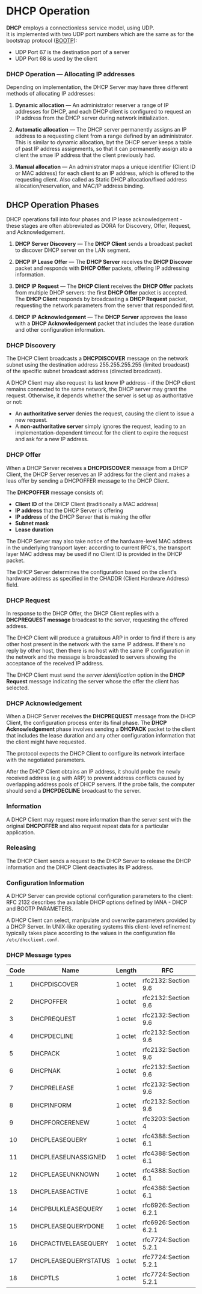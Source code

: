 # DHCP Operation

**DHCP** employs a connectionless service model, using UDP.<br>
It is implemented with two UDP port numbers which are the same as for the bootstrap protocol ([BOOTP](https://en.wikipedia.org/wiki/Bootstrap_Protocol)):

- UDP Port 67 is the destination port of a server
- UDP Port 68 is used by the client

### DHCP Operation — Allocating IP addresses

Depending on implementation, the DHCP Server may have three different methods of allocating IP addresses:

1. **Dynamic allocation** — An administrator reserver a range of IP addresses for DHCP, and each DHCP client is configured to request an IP address from the DHCP server during network initialization.

2. **Automatic allocation** — The DHCP server permanently assigns an IP address to a requesting client from a range defined by an administrator.
   This is similar to dynamic allocation, byt the DHCP server keeps a table of past IP address assignments, so that it can permanently assign ato a client the smae IP address that the client previously had.

3. **Manual allocation** — An administrator maps a unique identifier (Client ID or MAC address) for each client to an IP address, which is offered to the requesting client.
   Also called as Static DHCP allocation/fixed address allocation/reservation, and MAC/IP address binding.

## DHCP Operation Phases

DHCP operations fall into four phases and IP lease acknowledgement - these stages are often abbreviated as DORA for Discovery, Offer, Request, and Acknowledgement.

1. **DHCP Server Discovery** — The **DHCP Client** sends a broadcast packet to discover DHCP server on the LAN segment.

2. **DHCP IP Lease Offer** — The **DHCP Server** receives the **DHCP Discover** packet and responds with **DHCP Offer** packets, offering IP addressing information.

3. **DHCP IP Request** — The **DHCP Client** receives the **DHCP Offer** packets from multiple DHCP servers: the first **DHCP Offer** packet is accepted.
   The **DHCP Client** responds by broadcasting a **DHCP Request** packet, requesting the network parameters from the server that responded first.

4. **DHCP IP Acknowledgement** — The **DHCP Server** approves the lease with a **DHCP Acknowledgement** packet that includes the lease duration and other configuration information.

### DHCP Discovery

The DHCP Client broadcasts a **DHCPDISCOVER** message on the network subnet using the destination address 255.255.255.255 (limited broadcast) of the specific subnet broadcast address (directed broadcast).

A DHCP Client may also request its last know IP address - if the DHCP client remains connected to the same network, the DHCP server may grant the request.
Otherwise, it depends whether the server is set up as authoritative or not:

- An **authoritative server** denies the request, causing the client to issue a new request.
- A **non-authoritative server** simply ignores the request, leading to an implementation-dependent timeout for the client to expire the request and ask for a new IP address.

### DHCP Offer

When a DHCP Server receives a **DHCPDISCOVER** message from a DHCP Client, the DHCP Server reserves an IP address for the client and makes a leas offer by sending a DHCPOFFER message to the DHCP Client.

The **DHCPOFFER** message consists of:

- **Client ID** of the DHCP Client (traditionally a MAC address)
- **IP address** that the DHCP Server is offering
- **IP address** of the DHCP Server that is making the offer
- **Subnet mask**
- **Lease duration**

The DHCP Server may also take notice of the hardware-level MAC address in the underlying transport layer: according to current RFC's, the transport layer MAC address may be used if no Client ID is provided in the DHCP packet.

The DHCP Server determines the configuration based on the client's hardware address as specified in the CHADDR (Client Hardware Address) field.

### DHCP Request

In response to the DHCP Offer, the DHCP Client replies with a **DHCPREQUEST message** broadcast to the server, requesting the offered address.

The DHCP Client will produce a gratuitous ARP in order to find if there is any other host present in the network with the same IP address.
If there's no reply by other host, then there is no host with the same IP configuration in the network and the message is broadcasted to servers showing the acceptance of the received IP address.

The DHCP Client must send the _server identification_ option in the **DHCP Request** message indicating the server whose the offer the client has selected.

### DHCP Acknowledgement

When a DHCP Server receives the **DHCPREQUEST** message from the DHCP Client, the configuration process enter its final phase.
The **DHCP Acknowledgement** phase involves sending a **DHCPACK** packet to the client that includes the lease duration and any other configuration information that the client might have requested.

The protocol expects the DHCP Client to configure its network interface with the negotiated parameters.

After the DHCP Client obtains an IP address, it should probe the newly received address (e.g with ARP) to prevent address conflicts caused by overlapping address pools of DHCP servers.
If the probe fails, the computer should send a **DHCPDECLINE** broadcast to the server.

### Information

A DHCP Client may request more information than the server sent with the original **DHCPOFFER** and also request repeat data for a particular application.

### Releasing

The DHCP Client sends a request to the DHCP Server to release the DHCP information and the DHCP Client deactivates its IP address.

### Configuration Information

A DHCP Server can provide optional configuration parameters to the client: RFC 2132 describes the available DHCP options defined by IANA - DHCP and BOOTP PARAMETERS.

A DHCP Client can select, manipulate and overwrite parameters provided by a DHCP Server.
In UNIX-like operating systems this client-level refinement typically takes place according to the values in the configuration file `/etc/dhcclient.conf`.

### DHCP Message types

| Code | Name                 | Length  | RFC                     |
| ---- | -------------------- | ------- | ----------------------- |
| 1    | DHCPDISCOVER         | 1 octet | rfc2132: Section 9.6    |
| 2    | DHCPOFFER            | 1 octet | rfc2132: Section 9.6    |
| 3    | DHCPREQUEST          | 1 octet | rfc2132: Section 9.6    |
| 4    | DHCPDECLINE          | 1 octet | rfc2132: Section 9.6    |
| 5    | DHCPACK              | 1 octet | rfc2132: Section 9.6    |
| 6    | DHCPNAK              | 1 octet | rfc2132: Section 9.6    |
| 7    | DHCPRELEASE          | 1 octet | rfc2132: Section 9.6    |
| 8    | DHCPINFORM           | 1 octet | rfc2132: Section 9.6    |
| 9    | DHCPFORCERENEW       | 1 octet | rfc3203: Section 4      |
| 10   | DHCPLEASEQUERY       | 1 octet | rfc4388: Section 6.1    |
| 11   | DHCPLEASEUNASSIGNED  | 1 octet | rfc4388: Section 6.1    |
| 12   | DHCPLEASEUNKNOWN     | 1 octet | rfc4388: Section 6.1    |
| 13   | DHCPLEASEACTIVE      | 1 octet | rfc4388: Section 6.1    |
| 14   | DHCPBULKLEASEQUERY   | 1 octet | rfc6926: Section 6.2.1  |
| 15   | DHCPLEASEQUERYDONE   | 1 octet | rfc6926: Section 6.2.1  |
| 16   | DHCPACTIVELEASEQUERY | 1 octet | rfc7724: Section 5.2.1  |
| 17   | DHCPLEASEQUERYSTATUS | 1 octet | rfc7724: Section 5.2.1  |
| 18   | DHCPTLS              | 1 octet | rfc7724: Section 5.2.1  |
